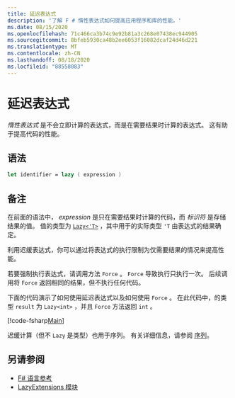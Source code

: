 ```yaml
---
title: 延迟表达式
description: '了解 F # 惰性表达式如何提高应用程序和库的性能。'
ms.date: 08/15/2020
ms.openlocfilehash: 71c466ca3b74c9e92b81a3c268e07438ec944905
ms.sourcegitcommit: 8bfeb5930ca48b2ee6053f16082dcaf24d46d221
ms.translationtype: MT
ms.contentlocale: zh-CN
ms.lasthandoff: 08/18/2020
ms.locfileid: "88558083"
---
```

# <a name="lazy-expressions"></a>延迟表达式

*惰性表达式* 是不会立即计算的表达式，而是在需要结果时计算的表达式。 这有助于提高代码的性能。

## <a name="syntax"></a>语法

```fsharp
let identifier = lazy ( expression )
```

## <a name="remarks"></a>备注

在前面的语法中， *expression* 是只在需要结果时计算的代码，而 *标识符* 是存储结果的值。 值的类型为 [`Lazy<'T>`](https://fsharp.github.io/fsharp-core-docs/reference/fsharp-control-lazy-1-0.html) ，其中用于的实际类型 `'T` 由表达式的结果确定。

利用迟缓表达式，你可以通过将表达式的执行限制为仅需要结果的情况来提高性能。

若要强制执行表达式，请调用方法 `Force` 。 `Force` 导致执行只执行一次。 后续调用将 `Force` 返回相同的结果，但不执行任何代码。

下面的代码演示了如何使用延迟表达式以及如何使用 `Force` 。 在此代码中，的类型 `result` 为 `Lazy<int>` ，并且 `Force` 方法返回 `int` 。

[!code-fsharp[Main](~/samples/snippets/fsharp/lang-ref-2/snippet73011.fs)]

迟缓计算（但不 `Lazy` 是类型）也用于序列。 有关详细信息，请参阅 [序列](sequences.md)。

## <a name="see-also"></a>另请参阅

- [F# 语言参考](index.md)
- [LazyExtensions 模块](https://fsharp.github.io/fsharp-core-docs/reference/fsharp-control-lazyextensions.html)

